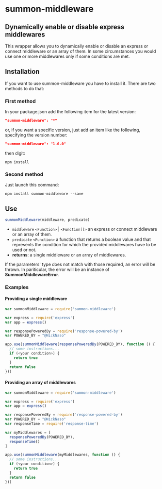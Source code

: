 # summon-middleware

## Dynamically enable or disable express middlewares

This wrapper allows you to dynamically enable or disable an express or connect
middleware or an array of them.
In some circumstances you would use one or more middlewares only if some
conditions are met.

## Installation

If you want to use summon-middleware you have to install it.
There are two methods to do that:

### First method

In your package.json add the following item for the latest version:

```json
"summon-middleware": "*"
```

or, if you want a specific version, just add an item like the following,
specifying the version number:

```json
"summon-middleware": "1.0.0"
```

then digit:

```console
npm install
```

### Second method

Just launch this command:

```console
npm install summon-middleware --save
```

## Use

```javascript
summonMiddleware(middleware, predicate)
```

- `middleware` `<Function>` | `<Function[]>` an express or connect middleware or an array of them.
- `predicate` `<Function>` a function that returns a boolean value
and that represents the condition for which the provided middlewares
have to be used or not.
- **returns**: a single middleware or an array of middlewares.

If the parameters' type does not match with those required, an error will be
thrown. In pariticular, the error will be an
instance of **SummonMiddlewareError**.

### Examples

#### Providing a single middleware

```javascript
var summonMiddleware = require('summon-middleware')

var express = require('express')
var app = express()

var responsePoweredBy = require('response-powered-by')
var POWERED_BY = "@NickNaso"

app.use(summonMiddleware(responsePoweredBy(POWERED_BY), function () {
  // some instructions...
  if (<your condition>) {
    return true
  }
  return false
}))
```

#### Providing an array of middlewares

```javascript
var summonMiddleware = require('summon-middleware')

var express = require('express')
var app = express()

var responsePoweredBy = require('response-powered-by')
var POWERED_BY = "@NickNaso"
var responseTime = require('response-time')

var myMiddlewares = [
  responsePoweredBy(POWERED_BY),
  responseTime()
]

app.use(summonMiddleware(myMiddlewares, function () {
  // some instructions...
  if (<your condition>) {
    return true
  }
  return false
}))
```